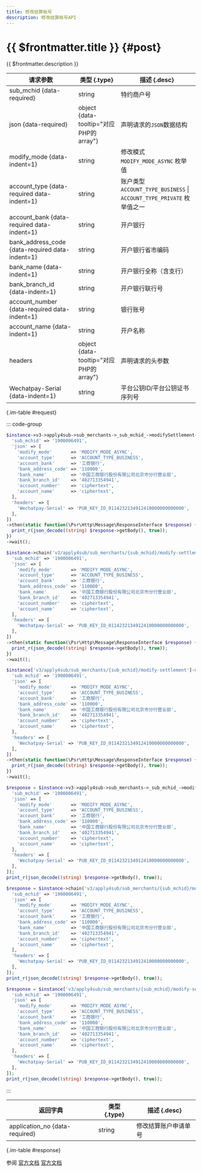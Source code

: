 ```yaml
---
title: 修改结算帐号
description: 修改结算帐号API
---
```


# {{ $frontmatter.title }} {#post}

{{ $frontmatter.description }}

| 请求参数 | 类型 {.type} | 描述 {.desc}
| --- | --- | ---
| sub_mchid {data-required} | string | 特约商户号
| json {data-required} | object {data-tooltip="对应PHP的array"} | 声明请求的`JSON`数据结构
| modify_mode {data-indent=1} | string | 修改模式<br/>`MODIFY_MODE_ASYNC` 枚举值
| account_type {data-required data-indent=1} | string | 账户类型<br/>`ACCOUNT_TYPE_BUSINESS` \| `ACCOUNT_TYPE_PRIVATE` 枚举值之一
| account_bank {data-required data-indent=1} | string | 开户银行
| bank_address_code {data-required data-indent=1} | string | 开户银行省市编码
| bank_name {data-indent=1} | string | 开户银行全称（含支行）
| bank_branch_id {data-indent=1} | string | 开户银行联行号
| account_number {data-required data-indent=1} | string | 银行账号
| account_name {data-indent=1} | string | 开户名称
| headers | object {data-tooltip="对应PHP的array"} | 声明请求的头参数
| Wechatpay-Serial {data-indent=1} | string | 平台公钥ID/平台公钥证书序列号

{.im-table #request}

::: code-group

```php [异步纯链式]
$instance->v3->apply4sub->sub_merchants->_sub_mchid_->modifySettlement->postAsync([
  'sub_mchid' => '1900006491',
  'json' => [
    'modify_mode'       => 'MODIFY_MODE_ASYNC',
    'account_type'      => 'ACCOUNT_TYPE_BUSINESS',
    'account_bank'      => '工商银行',
    'bank_address_code' => '110000',
    'bank_name'         => '中国工商银行股份有限公司北京市分行营业部',
    'bank_branch_id'    => '402713354941',
    'account_number'    => 'ciphertext',
    'account_name'      => 'ciphertext',
  ],
  'headers' => [
    'Wechatpay-Serial' => 'PUB_KEY_ID_0114232134912410000000000000',
  ],
])
->then(static function(\Psr\Http\Message\ResponseInterface $response) {
  print_r(json_decode((string) $response->getBody(), true));
})
->wait();
```

```php [异步声明式]
$instance->chain('v3/apply4sub/sub_merchants/{sub_mchid}/modify-settlement')->postAsync([
  'sub_mchid' => '1900006491',
  'json' => [
    'modify_mode'       => 'MODIFY_MODE_ASYNC',
    'account_type'      => 'ACCOUNT_TYPE_BUSINESS',
    'account_bank'      => '工商银行',
    'bank_address_code' => '110000',
    'bank_name'         => '中国工商银行股份有限公司北京市分行营业部',
    'bank_branch_id'    => '402713354941',
    'account_number'    => 'ciphertext',
    'account_name'      => 'ciphertext',
  ],
  'headers' => [
    'Wechatpay-Serial' => 'PUB_KEY_ID_0114232134912410000000000000',
  ],
])
->then(static function(\Psr\Http\Message\ResponseInterface $response) {
  print_r(json_decode((string) $response->getBody(), true));
})
->wait();
```

```php [异步属性式]
$instance['v3/apply4sub/sub_merchants/{sub_mchid}/modify-settlement']->postAsync([
  'sub_mchid' => '1900006491',
  'json' => [
    'modify_mode'       => 'MODIFY_MODE_ASYNC',
    'account_type'      => 'ACCOUNT_TYPE_BUSINESS',
    'account_bank'      => '工商银行',
    'bank_address_code' => '110000',
    'bank_name'         => '中国工商银行股份有限公司北京市分行营业部',
    'bank_branch_id'    => '402713354941',
    'account_number'    => 'ciphertext',
    'account_name'      => 'ciphertext',
  ],
  'headers' => [
    'Wechatpay-Serial' => 'PUB_KEY_ID_0114232134912410000000000000',
  ],
])
->then(static function(\Psr\Http\Message\ResponseInterface $response) {
  print_r(json_decode((string) $response->getBody(), true));
})
->wait();
```

```php [同步纯链式]
$response = $instance->v3->apply4sub->sub_merchants->_sub_mchid_->modifySettlement->post([
  'sub_mchid' => '1900006491',
  'json' => [
    'modify_mode'       => 'MODIFY_MODE_ASYNC',
    'account_type'      => 'ACCOUNT_TYPE_BUSINESS',
    'account_bank'      => '工商银行',
    'bank_address_code' => '110000',
    'bank_name'         => '中国工商银行股份有限公司北京市分行营业部',
    'bank_branch_id'    => '402713354941',
    'account_number'    => 'ciphertext',
    'account_name'      => 'ciphertext',
  ],
  'headers' => [
    'Wechatpay-Serial' => 'PUB_KEY_ID_0114232134912410000000000000',
  ],
]);
print_r(json_decode((string) $response->getBody(), true));
```

```php [同步声明式]
$response = $instance->chain('v3/apply4sub/sub_merchants/{sub_mchid}/modify-settlement')->post([
  'sub_mchid' => '1900006491',
  'json' => [
    'modify_mode'       => 'MODIFY_MODE_ASYNC',
    'account_type'      => 'ACCOUNT_TYPE_BUSINESS',
    'account_bank'      => '工商银行',
    'bank_address_code' => '110000',
    'bank_name'         => '中国工商银行股份有限公司北京市分行营业部',
    'bank_branch_id'    => '402713354941',
    'account_number'    => 'ciphertext',
    'account_name'      => 'ciphertext',
  ],
  'headers' => [
    'Wechatpay-Serial' => 'PUB_KEY_ID_0114232134912410000000000000',
  ],
]);
print_r(json_decode((string) $response->getBody(), true));
```

```php [同步属性式]
$response = $instance['v3/apply4sub/sub_merchants/{sub_mchid}/modify-settlement']->post([
  'sub_mchid' => '1900006491',
  'json' => [
    'modify_mode'       => 'MODIFY_MODE_ASYNC',
    'account_type'      => 'ACCOUNT_TYPE_BUSINESS',
    'account_bank'      => '工商银行',
    'bank_address_code' => '110000',
    'bank_name'         => '中国工商银行股份有限公司北京市分行营业部',
    'bank_branch_id'    => '402713354941',
    'account_number'    => 'ciphertext',
    'account_name'      => 'ciphertext',
  ],
  'headers' => [
    'Wechatpay-Serial' => 'PUB_KEY_ID_0114232134912410000000000000',
  ],
]);
print_r(json_decode((string) $response->getBody(), true));
```

:::

| 返回字典 | 类型 {.type} | 描述 {.desc}
| --- | --- | ---
| application_no {data-required} | string | 修改结算账户申请单号

{.im-table #response}

参阅 [官方文档](https://pay.weixin.qq.com/wiki/doc/apiv3/wxpay/tool/applyment4sub/chapter3_3.shtml) [官方文档](https://pay.weixin.qq.com/docs/partner/apis/ecommerce-merchant-application/modify-settlement.html)
